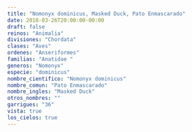 ```yaml
---
title: "Nomonyx dominicus, Masked Duck, Pato Enmascarado"
date: 2018-03-26T20:00:00-00:00
draft: false
reinos: "Animalia"
divisiones: "Chordata"
clases: "Aves"
ordenes: "Anseriformes"
familias: "Anatidae "
generos: "Nomonyx"
especie: "dominicus"
nombre_cientifico: "Nomonyx dominicus"
nombre_comun: "Pato Enmascarado"
nombre_ingles: "Masked Duck"
otros_nombres: ""
garrigues: "36"
vista: true
los_cielos: true
---
```

